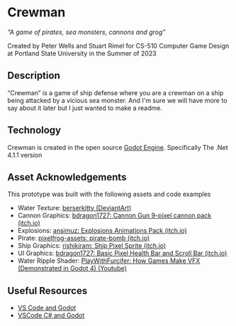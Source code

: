 # Crewman

*“A game of pirates, sea monsters, cannons and grog”*

Created by Peter Wells and Stuart Rimel for CS-510 Computer Game Design at Portland State University in the Summer of 2023

## Description

“Crewman” is a game of ship defense where you are a crewman on a ship being attacked by a vicious sea monster. And I'm sure we will have more to say about it later but I just wanted to make a readme.

## Technology

Crewman is created in the open source [Godot Engine](https://godotengine.org/). Specifically The .Net 4.1.1 version

## Asset Acknowledgements

This prototype was built with the following assets and code examples

* Water Texture: [berserkitty (DeviantArt)](https://www.deviantart.com/berserkitty/art/Seamless-Cartoon-styled-Water-Texture-743787929)
* Cannon Graphics: [bdragon1727: Cannon Gun 9-pixel cannon pack (itch.io)](https://bdragon1727.itch.io/cannon-gun)
* Explosions: [ansimuz: Explosions Animations Pack (itch.io)](https://ansimuz.itch.io/explosion-animations-pack)
* Pirate: [pixelfrog-assets: pirate-bomb (itch.io)](https://pixelfrog-assets.itch.io/pirate-bomb)
* Ship Graphics: [rishikiram: Ship Pixel Sprite (itch.io)](https://rishikiram.itch.io/ship-pixel-sprite)
* UI Graphics: [bdragon1727: Basic Pixel Health Bar and Scroll Bar (itch.io)](https://bdragon1727.itch.io/basic-pixel-health-bar-and-scroll-bar)
* Water Ripple Shader: [PlayWithFurcifer: How Games Make VFX (Demonstrated in Godot 4) (Youtube)](https://www.youtube.com/watch?v=eU-F-xuEo7s)

## Useful Resources

* [VS Code and Godot](https://docs.godotengine.org/en/stable/contributing/development/configuring_an_ide/visual_studio_code.html)
* [VSCode C# and Godot](https://gist.github.com/paulloz/30ae499c1fc580a2f3ab9ecebe80d9ba)
